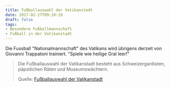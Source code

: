 ```yaml
---
title: Fußballauswahl der Vatikanstadt
date: 2017-02-27T09:10:19
draft: false
tags:
- Besondere Fußballmannschaft
- Fußball in der Vatikanstadt
---
```


Die Fussball "Nationalmannschaft" des Vatikans wird übrigens derzeit von
Giovanni Trappatoni trainiert. "Spiele wie heilige Gral leer!"

> Die Fußballauswahl der Vatikanstadt besteht aus Schweizergardisten,
> päpstlichen Räten und Museumswächtern.
>
> Quelle: [Fußballauswahl der Vatikanstadt](https://de.wikipedia.org/wiki/Fußballauswahl_der_Vatikanstadt)
